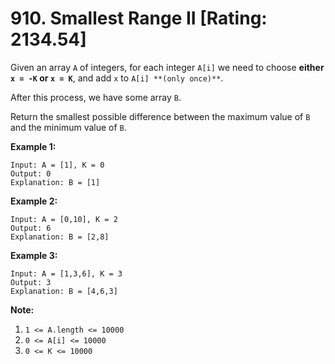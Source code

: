 # 910. Smallest Range II [Rating: 2134.54]

Given an array `A` of integers, for each integer `A[i]` we need to choose **either `x = -K` or `x = K`**, and add `x` to `A[i] **(only once)**`.

After this process, we have some array `B`.

Return the smallest possible difference between the maximum value of `B` and the minimum value of `B`.

 



**Example 1:**

```
Input: A = [1], K = 0
Output: 0
Explanation: B = [1]
```

**Example 2:**

```
Input: A = [0,10], K = 2
Output: 6
Explanation: B = [2,8]
```

**Example 3:**

```
Input: A = [1,3,6], K = 3
Output: 3
Explanation: B = [4,6,3]
```

 

**Note:**

1. `1 <= A.length <= 10000`
2. `0 <= A[i] <= 10000`
3. `0 <= K <= 10000`